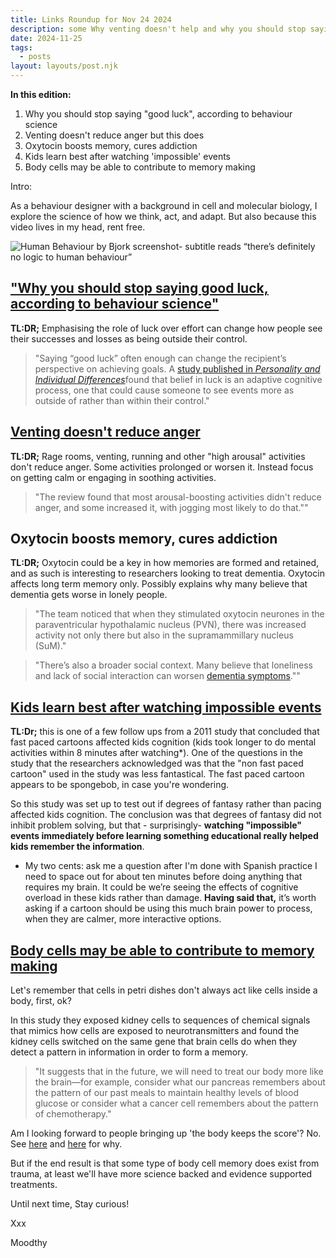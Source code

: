 ```yaml
---
title: Links Roundup for Nov 24 2024
description: some Why venting doesn't help and why you should stop saying good luck, according to behavioural science
date: 2024-11-25
tags:
  - posts
layout: layouts/post.njk
---
```


**In this edition:**
1. Why you should stop saying "good luck", according to behaviour science
2. Venting doesn't reduce anger but this does
3. Oxytocin boosts memory, cures addiction
4. Kids learn best after watching 'impossible' events
5. Body cells may be able to contribute to memory making

Intro:

As a behaviour designer with a background in cell and molecular biology, I explore the science of how we think, act, and adapt. But also because this video lives in my head, rent free. 

![Human Behaviour by Bjork screenshot- subtitle reads “there’s definitely no logic to human behaviour”](https://media1.tenor.com/m/l0pE-FzIJnYAAAAd/bjork-human-behavior.gif)


## ["Why you should stop saying good luck, according to behaviour science"](https://www.inc.com/jeff-haden/why-you-should-stop-saying-good-luck-starting-today-backed-by-behavioral-science/91020434)

**TL:DR;** Emphasising the role of luck over effort can change how people see their successes and losses as being outside their control. 

> "Saying “good luck” often enough can change the recipient’s perspective on achieving goals. A [study published in *Personality and Individual Differences*](https://www.sciencedirect.com/science/article/abs/pii/S0191886905001583)found that belief in luck is an adaptive cognitive process, one that could cause someone to see events more as outside of rather than within their control."

## [Venting doesn't reduce anger](https://www.sciencealert.com/venting-doesnt-reduce-anger-but-something-else-does-study-shows)

**TL:DR;** Rage rooms, venting, running and other "high arousal" activities don't reduce anger. Some activities prolonged or worsen it. Instead focus on getting calm or engaging in soothing activities.

> "The review found that most arousal-boosting activities didn't reduce anger, and some increased it, with jogging most likely to do that.""

## Oxytocin boosts memory, cures addiction

**TL:DR;** Oxytocin could be a key in how memories are formed and retained, and as such is interesting to researchers looking to treat dementia. Oxytocin affects long term memory only. Possibly explains why many believe that dementia gets worse in lonely people.

> "The team noticed that when they stimulated oxytocin neurones in the paraventricular hypothalamic nucleus (PVN), there was increased activity not only there but also in the supramammillary nucleus (SuM)."

> "There’s also a broader social context. Many believe that loneliness and lack of social interaction can worsen [dementia symptoms](https://www.earth.com/news/dementia-was-extremely-rare-in-ancient-times-so-why-is-it-now-so-prevalent/).""

## [Kids learn best after watching impossible events](https://www.sciencedirect.com/science/article/abs/pii/S0022096521001302)

**TL:Dr;** this is one of a few follow ups from a 2011 study that concluded that fast paced cartoons affected kids cognition (kids took longer to do mental activities within 8 minutes after watching*). One of the questions in the study that the researchers acknowledged was that the "non fast paced cartoon" used in the study was less fantastical. The fast paced cartoon appears to be spongebob, in case you're wondering.

So this study was set up to test out if degrees of fantasy rather than pacing affected kids cognition. The conclusion was that degrees of fantasy did not inhibit problem solving, but that - surprisingly- **watching "impossible" events immediately before learning something educational really helped kids remember the information**.

* My two cents: ask me a question after I'm done with Spanish practice I need to space out for about ten minutes before doing anything that requires my brain. It could be we’re seeing the effects of cognitive overload in these kids rather than damage. **Having said that,** it’s worth asking if a cartoon should be using this much brain power to process, when they are calmer, more interactive options. 

## [Body cells may be able to contribute to memory making](https://medicalxpress.com/news/2024-11-memories-brain-human-cell.html#google_vignette)
Let's remember that cells in petri dishes don't always act like cells inside a body, first, ok? 

In this study they exposed kidney cells to sequences of chemical signals that mimics how cells are exposed to neurotransmitters and found the kidney cells switched on the same gene that brain cells do when they detect a pattern in information in order to form a memory. 

> "It suggests that in the future, we will need to treat our body more like the brain—for example, consider what our pancreas remembers about the pattern of our past meals to maintain healthy levels of blood glucose or consider what a cancer cell remembers about the pattern of chemotherapy."

Am I looking forward to people bringing up 'the body keeps the score'? No. See [here](https://leahbensontherapy.com/actually-the-body-doesnt-keep-the-score-heres-why/) and [here](https://www.washingtonpost.com/books/2023/08/02/body-keeps-score-grieving-brain-bessel-van-der-kolk-neuroscience-self-help/) for why.

But if the end result is that some type of body cell memory does exist from trauma, at least we'll have more science backed and evidence supported treatments.

Until next time, Stay curious!

Xxx

Moodthy
